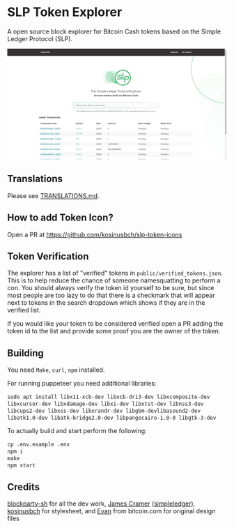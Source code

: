 # SLP Token Explorer

A open source block explorer for Bitcoin Cash tokens based on the Simple Ledger Protocol (SLP).

![screenshot](/img/screenshot_large.jpg)

## Translations

Please see [TRANSLATIONS.md](TRANSLATIONS.md).

## How to add Token Icon?

Open a PR at https://github.com/kosinusbch/slp-token-icons

## Token Verification

The explorer has a list of "verified" tokens in `public/verified_tokens.json`. This is to help reduce the chance of someone namesquatting to perform a con. You should always verify the token id yourself to be sure, but since most people are too lazy to do that there is a checkmark that will appear next to tokens in the search dropdown which shows if they are in the verified list.

If you would like your token to be considered verified open a PR adding the token id to the list and provide some proof you are the owner of the token.

## Building

You need `Make`, `curl`, `npm` installed. 

For running puppeteer you need additional libraries:

```
sudo apt install libx11-xcb-dev libxcb-dri3-dev libxcomposite-dev libxcursor-dev libxdamage-dev libxi-dev libxtst-dev libnss3-dev libcups2-dev libxss-dev libxrandr-dev libgbm-devlibasound2-dev libatk1.0-dev libatk-bridge2.0-dev libpangocairo-1.0-0 libgtk-3-dev
```

To actually build and start perform the following:

```
cp .env.example .env
npm i
make
npm start
```

## Credits

[blockparty-sh](https://github.com/blockparty-sh) for all the dev work, [James Cramer](https://github.com/jcramer) ([simpleledger](https://github.com/simpleledger)), [kosinusbch](https://github.com/kosinusbch) for stylesheet, and [Evan](https://twitter.com/evanluza) from bitcoin.com for original design files
